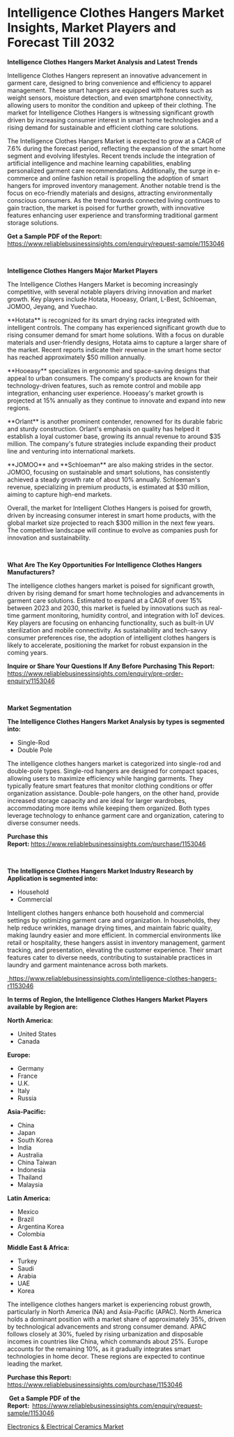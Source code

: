 <p><h1>Intelligence Clothes Hangers Market Insights, Market Players and Forecast Till 2032</h1></p><p><strong>Intelligence Clothes Hangers Market Analysis and Latest Trends</strong></p>
<p><p>Intelligence Clothes Hangers represent an innovative advancement in garment care, designed to bring convenience and efficiency to apparel management. These smart hangers are equipped with features such as weight sensors, moisture detection, and even smartphone connectivity, allowing users to monitor the condition and upkeep of their clothing. The market for Intelligence Clothes Hangers is witnessing significant growth driven by increasing consumer interest in smart home technologies and a rising demand for sustainable and efficient clothing care solutions.</p><p>The Intelligence Clothes Hangers Market is expected to grow at a CAGR of 7.6% during the forecast period, reflecting the expansion of the smart home segment and evolving lifestyles. Recent trends include the integration of artificial intelligence and machine learning capabilities, enabling personalized garment care recommendations. Additionally, the surge in e-commerce and online fashion retail is propelling the adoption of smart hangers for improved inventory management. Another notable trend is the focus on eco-friendly materials and designs, attracting environmentally conscious consumers. As the trend towards connected living continues to gain traction, the market is poised for further growth, with innovative features enhancing user experience and transforming traditional garment storage solutions.</p></p>
<p><strong>Get a Sample PDF of the Report:&nbsp;</strong> <a href="https://www.reliablebusinessinsights.com/enquiry/request-sample/1153046?utm_campaign=3439&utm_medium=2&utm_source=Github&utm_content=ia&utm_term=22032025&utm_id=intelligence-clothes-hangers">https://www.reliablebusinessinsights.com/enquiry/request-sample/1153046</a></p>
<p>&nbsp;</p>
<p><strong>Intelligence Clothes Hangers Major Market Players</strong></p>
<p><p>The Intelligence Clothes Hangers Market is becoming increasingly competitive, with several notable players driving innovation and market growth. Key players include Hotata, Hooeasy, Orlant, L-Best, Schloeman, JOMOO, Jeyang, and Yuechao.</p><p>**Hotata** is recognized for its smart drying racks integrated with intelligent controls. The company has experienced significant growth due to rising consumer demand for smart home solutions. With a focus on durable materials and user-friendly designs, Hotata aims to capture a larger share of the market. Recent reports indicate their revenue in the smart home sector has reached approximately $50 million annually.</p><p>**Hooeasy** specializes in ergonomic and space-saving designs that appeal to urban consumers. The company's products are known for their technology-driven features, such as remote control and mobile app integration, enhancing user experience. Hooeasy's market growth is projected at 15% annually as they continue to innovate and expand into new regions.</p><p>**Orlant** is another prominent contender, renowned for its durable fabric and sturdy construction. Orlant's emphasis on quality has helped it establish a loyal customer base, growing its annual revenue to around $35 million. The company's future strategies include expanding their product line and venturing into international markets.</p><p>**JOMOO** and **Schloeman** are also making strides in the sector. JOMOO, focusing on sustainable and smart solutions, has consistently achieved a steady growth rate of about 10% annually. Schloeman's revenue, specializing in premium products, is estimated at $30 million, aiming to capture high-end markets.</p><p>Overall, the market for Intelligent Clothes Hangers is poised for growth, driven by increasing consumer interest in smart home products, with the global market size projected to reach $300 million in the next few years. The competitive landscape will continue to evolve as companies push for innovation and sustainability.</p></p>
<p>&nbsp;</p>
<p><strong>What Are The Key Opportunities For Intelligence Clothes Hangers Manufacturers?</strong></p>
<p><p>The intelligence clothes hangers market is poised for significant growth, driven by rising demand for smart home technologies and advancements in garment care solutions. Estimated to expand at a CAGR of over 15% between 2023 and 2030, this market is fueled by innovations such as real-time garment monitoring, humidity control, and integration with IoT devices. Key players are focusing on enhancing functionality, such as built-in UV sterilization and mobile connectivity. As sustainability and tech-savvy consumer preferences rise, the adoption of intelligent clothes hangers is likely to accelerate, positioning the market for robust expansion in the coming years.</p></p>
<p><strong>Inquire or Share Your Questions If Any Before Purchasing This Report:</strong> <a href="https://www.reliablebusinessinsights.com/enquiry/pre-order-enquiry/1153046?utm_campaign=3439&utm_medium=2&utm_source=Github&utm_content=ia&utm_term=22032025&utm_id=intelligence-clothes-hangers">https://www.reliablebusinessinsights.com/enquiry/pre-order-enquiry/1153046</a></p>
<p>&nbsp;</p>
<p><strong>Market Segmentation</strong></p>
<p><strong>The Intelligence Clothes Hangers Market Analysis by types is segmented into:</strong></p>
<p><ul><li>Single-Rod</li><li>Double Pole</li></ul></p>
<p><p>The intelligence clothes hangers market is categorized into single-rod and double-pole types. Single-rod hangers are designed for compact spaces, allowing users to maximize efficiency while hanging garments. They typically feature smart features that monitor clothing conditions or offer organization assistance. Double-pole hangers, on the other hand, provide increased storage capacity and are ideal for larger wardrobes, accommodating more items while keeping them organized. Both types leverage technology to enhance garment care and organization, catering to diverse consumer needs.</p></p>
<p><strong>Purchase this Report:&nbsp;</strong><a href="https://www.reliablebusinessinsights.com/purchase/1153046?utm_campaign=3439&utm_medium=2&utm_source=Github&utm_content=ia&utm_term=22032025&utm_id=intelligence-clothes-hangers">https://www.reliablebusinessinsights.com/purchase/1153046</a></p>
<p>&nbsp;</p>
<p><strong>The Intelligence Clothes Hangers Market Industry Research by Application is segmented into:</strong></p>
<p><ul><li>Household</li><li>Commercial</li></ul></p>
<p><p>Intelligent clothes hangers enhance both household and commercial settings by optimizing garment care and organization. In households, they help reduce wrinkles, manage drying times, and maintain fabric quality, making laundry easier and more efficient. In commercial environments like retail or hospitality, these hangers assist in inventory management, garment tracking, and presentation, elevating the customer experience. Their smart features cater to diverse needs, contributing to sustainable practices in laundry and garment maintenance across both markets.</p></p>
<p><a href="https://www.reliablebusinessinsights.com/intelligence-clothes-hangers-r1153046?utm_campaign=3439&utm_medium=2&utm_source=Github&utm_content=ia&utm_term=22032025&utm_id=intelligence-clothes-hangers">&nbsp;https://www.reliablebusinessinsights.com/intelligence-clothes-hangers-r1153046</a></p>
<p><strong>In terms of Region, the Intelligence Clothes Hangers Market Players available by Region are:</strong></p>
<p>
    <p> <strong> North America: </strong>
        <ul>
            <li>United States</li>
            <li>Canada</li>
        </ul>
        </p> 
    <p> <strong> Europe: </strong>
        <ul>
            <li>Germany</li>
            <li>France</li>
            <li>U.K.</li>
            <li>Italy</li>
            <li>Russia</li>
        </ul>
        </p> 
    <p> <strong> Asia-Pacific: </strong>
        <ul>
            <li>China</li>
            <li>Japan</li>
            <li>South Korea</li>
            <li>India</li>
            <li>Australia</li>
            <li>China Taiwan</li>
            <li>Indonesia</li>
            <li>Thailand</li>
            <li>Malaysia</li>
        </ul>
        </p> 
    <p> <strong> Latin America: </strong>
        <ul>
            <li>Mexico</li>
            <li>Brazil</li>
            <li>Argentina Korea</li>
            <li>Colombia</li>
        </ul>
        </p> 
    <p> <strong> Middle East & Africa: </strong>
        <ul>
            <li>Turkey</li>
            <li>Saudi</li>
            <li>Arabia</li>
            <li>UAE</li>
            <li>Korea</li>
        </ul>
    </p>
    </p>
<p><p>The intelligence clothes hangers market is experiencing robust growth, particularly in North America (NA) and Asia-Pacific (APAC). North America holds a dominant position with a market share of approximately 35%, driven by technological advancements and strong consumer demand. APAC follows closely at 30%, fueled by rising urbanization and disposable incomes in countries like China, which commands about 25%. Europe accounts for the remaining 10%, as it gradually integrates smart technologies in home decor. These regions are expected to continue leading the market.</p></p>
<p><strong>Purchase this Report: </strong><a href="https://www.reliablebusinessinsights.com/purchase/1153046?utm_campaign=3439&utm_medium=2&utm_source=Github&utm_content=ia&utm_term=22032025&utm_id=intelligence-clothes-hangers">https://www.reliablebusinessinsights.com/purchase/1153046</a></p>
<p>&nbsp;<strong>Get a Sample PDF of the Report:&nbsp;&nbsp;</strong><a href="https://www.reliablebusinessinsights.com/enquiry/request-sample/1153046?utm_campaign=3439&utm_medium=2&utm_source=Github&utm_content=ia&utm_term=22032025&utm_id=intelligence-clothes-hangers">https://www.reliablebusinessinsights.com/enquiry/request-sample/1153046</a></p>
<p><strong></strong></p>
<p><p><a href="https://github.com/kmettjanksj7/Market-Research-Report-List-1/blob/main/electronics-electrical-ceramics-market.md?utm_campaign=3439&utm_medium=2&utm_source=Github&utm_content=ia&utm_term=22032025&utm_id=intelligence-clothes-hangers">Electronics & Electrical Ceramics Market</a></p></p>